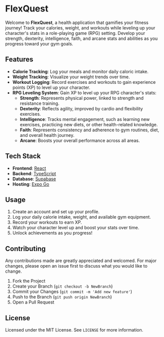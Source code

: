# FlexQuest

Welcome to **FlexQuest**, a health application that gamifies your fitness journey! Track your calories, weight, and workouts while leveling up your character's stats in a role-playing game (RPG) setting. Develop your strength, dexterity, intelligence, faith, and arcane stats and abilities as you progress toward your gym goals.


## Features

- **Calorie Tracking**: Log your meals and monitor daily caloric intake.
- **Weight Tracking**: Visualize your weight trends over time.
- **Workout Logging**: Record exercises and workouts to gain experience points (XP) to level up your character.
- **RPG Leveling System**: Gain XP to level up your RPG character's stats:
  - **Strength**: Represents physical power, linked to strength and resistance training.
  - **Dexterity**: Reflects agility, improved by cardio and flexibility exercises.
  - **Intelligence**: Tracks mental engagement, such as learning new exercises, practicing new diets, or other health-related knowledge.
  - **Faith**: Represents consistency and adherence to gym routines, diet, and overall health journey.
  - **Arcane**: Boosts your overall performance across all areas.


## Tech Stack

- **Frontend**: [React](https://reactjs.org/)
- **Backend**: [TypeScript](https://www.typescriptlang.org/)
- **Database**: [Supabase](https://supabase.com)
- **Hosting**: [Expo Go](https://expo.dev/go)


## Usage

1. Create an account and set up your profile.
2. Log your daily calorie intake, weight, and available gym equipment.
3. Record your workouts to earn XP.
4. Watch your character level up and boost your stats over time.
5. Unlock achievements as you progress!


## Contributing

Any contributions made are greatly appreciated and welcomed. For major changes, please open an issue first to discuss what you would like to change.

1) Fork the Project
2) Create your Branch (`git checkout -b NewBranch`)
3) Commit your Changes (`git commit -m 'Add new feature'`)
4) Push to the Branch (`git push origin NewBranch`)
5) Open a Pull Request


## License

Licensed under the MIT License. See `LICENSE` for more information.
